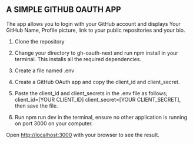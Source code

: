 
## A SIMPLE GITHUB OAUTH APP

The app allows you to login with your GitHub account and displays Your GitHub Name, Profile picture, link to your public repositories and your bio.

1. Clone the repository

2. Change your directory to gh-oauth-next and run npm install in your terminal. This installs all the required dependencies.

3. Create a file named .env

4. Create a GitHub OAuth app and copy the client_id and client_secret.

5. Paste the client_id and client_secrets in the .env file as follows;
client_id=[YOUR CLIENT_ID]
client_secret=[YOUR CLIENT_SECRET], then save the file.

6. Run npm run dev in the terminal, ensure no other application is running on port 3000 on your computer.


Open [http://localhost:3000](http://localhost:3000) with your browser to see the result.

